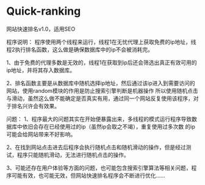 # Quick-ranking

网站快速排名v1.0，适用SEO

程序说明：
程序使用两个线程来运行，线程1在无忧代理上获取免费的ip地址，线程2执行排名函数，这么做是确保数据库中的ip不会被消耗完。

1、由于免费的代理多数是无效的，线程1在获取到ip后还会筛选出真正有效可用的ip地址，并将其存入数据库。

2、排名函数主要是从数据库中随机选择ip地址，然后通过该ip进入到需要访问的网站，使用random模块的作用是防止搜索引擎判断是机器操作
所以使用随机点击与滑动，虽然这么做不能确定是否真实有用，通过同一个网站反复使用该程序，对于排名兴许会有效果。

问题：
1、程序最大的问题其实在开始便暴露出来，多线程的模式运行程序导致数据库中依旧会存在已经使用过的ip（虽然ip会取之不竭），重复使用过多次数
的ip可能会给网站带来不好影响。

2、在找到网站点击进去后程序会执行随机点击和随机滑动的操作，但是经过测试，程序只能随机滑动，无法进行随机点击的操作。

3、可能还存在用户体验等方面的问题，也可能包含搜索引擎算法等相关问题，程序可能有效，也可能无效，但网站快速排名程序会不断进行优化……
